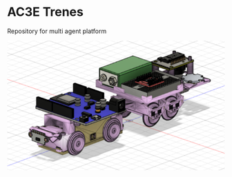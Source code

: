 # AC3E Trenes
Repository for multi agent platform

![Single Agent 3D](/fusion360_images/fusion4.png)